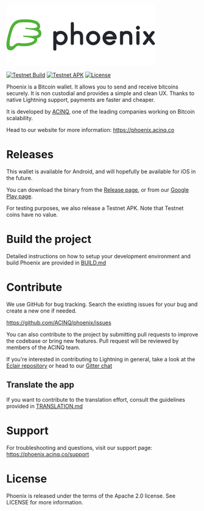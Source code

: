 ![Eclair Logo](.readme/phoenix_text.png)

[![Testnet Build](https://github.com/ACINQ/phoenix/workflows/TESTNET%20Build/badge.svg)](https://github.com/ACINQ/phoenix/actions?query=workflow%3A%22TESTNET+Build%22)
[![Testnet APK](https://img.shields.io/badge/Testnet-APK-green)](https://acinq.co/pub/phoenix/phoenix-testnet-latest.apk)
[![License](https://img.shields.io/badge/license-Apache%202.0-blue.svg)](LICENSE)

Phoenix is a Bitcoin wallet. It allows you to send and receive bitcoins securely. It is non custodial and provides a simple and clean UX. Thanks to native Lightning support, payments are faster and cheaper.

It is developed by [ACINQ](https://acinq.co), one of the leading companies working on Bitcoin scalability.

Head to our website for more information: https://phoenix.acinq.co

# Releases

This wallet is available for Android, and will hopefully be available for iOS in the future.

You can download the binary from the [Release page](https://github.com/ACINQ/phoenix/releases), or from our [Google Play page](https://play.google.com/store/apps/details?id=fr.acinq.phoenix.mainnet).

For testing purposes, we also release a Testnet APK. Note that Testnet coins have no value.

# Build the project

Detailed instructions on how to setup your development environment and build Phoenix are provided in [BUILD.md](https://github.com/ACINQ/phoenix/blob/master/BUILD.md)

# Contribute

We use GitHub for bug tracking. Search the existing issues for your bug and create a new one if needed.

https://github.com/ACINQ/phoenix/issues

You can also contribute to the project by submitting pull requests to improve the codebase or bring new features. Pull request will be reviewed by members of the ACINQ team.

If you're interested in contributing to Lightning in general, take a look at the [Eclair repository](https://github.com/ACINQ/eclair) or head to our [Gitter chat](https://gitter.im/ACINQ/eclair)

## Translate the app

If you want to contribute to the translation effort, consult the guidelines provided in [TRANSLATION.md](https://github.com/ACINQ/phoenix/blob/master/TRANSLATION.md)

# Support

For troubleshooting and questions, visit our support page: https://phoenix.acinq.co/support

# License

Phoenix is released under the terms of the Apache 2.0 license. See LICENSE for more information.



